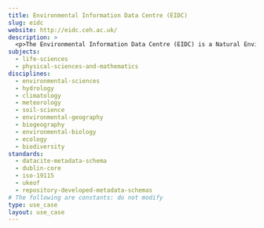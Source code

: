 ```yaml
---
title: Environmental Information Data Centre (EIDC)
slug: eidc
website: http://eidc.ceh.ac.uk/
description: >
  <p>The Environmental Information Data Centre (EIDC) is a Natural Environment Research Council Data Centre hosted by the Centre for Ecology &amp; Hydrology (CEH). It manages nationally-important datasets concerned with the terrestrial and freshwater sciences.</p>
subjects:
  - life-sciences
  - physical-sciences-and-mathematics
disciplines:
  - environmental-sciences
  - hydrology
  - climatology
  - meteorology
  - soil-science
  - environmental-geography
  - biogeography
  - environmental-biology
  - ecology
  - biodiversity
standards:
  - datacite-metadata-schema
  - dublin-core
  - iso-19115
  - ukeof
  - repository-developed-metadata-schemas
# The following are constants: do not modify
type: use_case
layout: use_case
---
```

